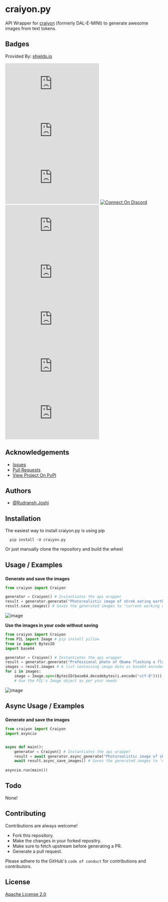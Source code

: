 
# craiyon.py

API Wrapper for [craiyon](https://craiyon.com) (formerly DAL-E-MINI) to generate awesome images from text tokens.

## Badges

Provided By: [shields.io](https://shields.io/)

[![PyPI Version](https://img.shields.io/pypi/v/craiyon.py?style=for-the-badge)](https://pypi.org/project/craiyon.py/)
[![PyPI Downloads](https://img.shields.io/pypi/dm/craiyon.py?color=red&style=for-the-badge)](https://pypi.org/project/craiyon.py/)
[![Apache License 2.0](https://img.shields.io/pypi/l/craiyon.py?color=lime&style=for-the-badge)](https://opensource.org/licenses/)
[![Connect On Discord](https://img.shields.io/discord/710909601356447805?color=yellow&style=for-the-badge)](https://discord.gg/dN66r3D)
[![Code Lines](https://img.shields.io/tokei/lines/github/FireHead90544/craiyon.py?color=orange&style=for-the-badge)](https://github.com/FireHead90544/craiyon.py)
[![Code Size](https://img.shields.io/github/languages/code-size/FireHead90544/craiyon.py?style=for-the-badge)](https://github.com/FireHead90544/craiyon.py)
[![Pull Requests](https://img.shields.io/github/issues-pr/FireHead90544/craiyon.py?style=for-the-badge)](https://github.com/FireHead90544/craiyon.py/pulls)
[![Issues](https://img.shields.io/github/issues/FireHead90544/craiyon.py?color=teal&style=for-the-badge)](https://github.com/FireHead90544/craiyon.py/issues)
[![Contributors](https://img.shields.io/github/contributors/FireHead90544/craiyon.py?style=for-the-badge)](https://github.com/FireHead90544/craiyon.py/graphs/contributors)

## Acknowledgements

 - [Issues](https://github.com/FireHead90544/craiyon.py/issues)
 - [Pull Requests](https://github.com/FireHead90544/craiyon.py/pulls)
 - [View Project On PyPI](https://pypi.org/project/craiyon.py/)

  
## Authors

- [@Rudransh Joshi](https://www.github.com/FireHead90544)

  
## Installation

The easiest way to install craiyon.py is using pip

```shell
  pip install -U craiyon.py
```

Or just manually clone the repository and build the wheel


## Usage / Examples

### 

**Generate and save the images**

```py
from craiyon import Craiyon

generator = Craiyon() # Instantiates the api wrapper
result = generator.generate("Photorealistic image of shrek eating earth")
result.save_images() # Saves the generated images to 'current working directory/generated', you can also provide a custom path
```
![image](https://user-images.githubusercontent.com/55452780/181876989-38872ca2-c3d5-4891-9bd4-cf4e4b26b91e.png)

**Use the images in your code without saving**

```py
from craiyon import Craiyon
from PIL import Image # pip install pillow
from io import BytesIO
import base64

generator = Craiyon() # Instantiates the api wrapper
result = generator.generate("Professional photo of Obama flashing a flag with his last name") # Generates 9 images by default and you cannot change that
images = result.images # A list containing image data as base64 encoded strings
for i in images:
    image = Image.open(BytesIO(base64.decodebytes(i.encode("utf-8"))))
    # Use the PIL's Image object as per your needs
```
![image](https://user-images.githubusercontent.com/55452780/181877028-740bee12-432d-4019-b74e-a17f53b79987.png)

## Async Usage / Examples

###

**Generate and save the images**

```py
from craiyon import Craiyon
import asyncio


async def main():
    generator = Craiyon() # Instantiates the api wrapper
    result = await generator.async_generate("Photorealistic image of shrek eating earth")
    await result.async_save_images() # Saves the generated images to 'current working directory/generated', you can also provide a custom path
    
asyncio.run(main())
```


## Todo

None!

## Contributing

Contributions are always welcome!

- Fork this repository.
- Make the changes in your forked repositry.
- Make sure to fetch upstream before generating a PR.
- Generate a pull request.

Please adhere to the GitHub's `code of conduct` for contributions and contributors.

  
## License

[Apache License 2.0](https://choosealicense.com/licenses/apache-2.0/)
